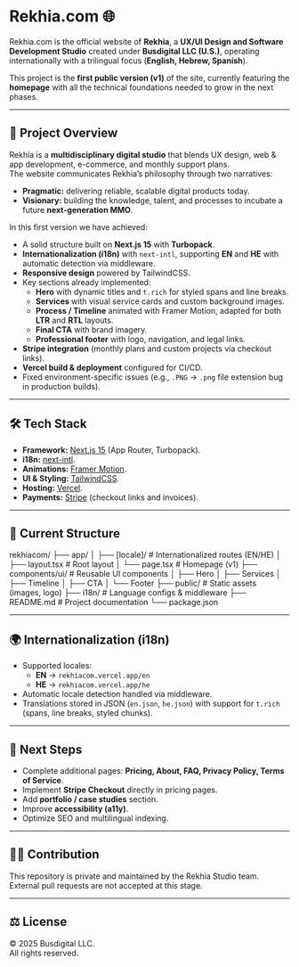 # Rekhia.com 🌐

Rekhia.com is the official website of **Rekhia**, a **UX/UI Design and Software Development Studio** created under **Busdigital LLC (U.S.)**, operating internationally with a trilingual focus (**English, Hebrew, Spanish**).  

This project is the **first public version (v1)** of the site, currently featuring the **homepage** with all the technical foundations needed to grow in the next phases.  

---

## 🚀 Project Overview

Rekhia is a **multidisciplinary digital studio** that blends UX design, web & app development, e-commerce, and monthly support plans.  
The website communicates Rekhia’s philosophy through two narratives:  
- **Pragmatic:** delivering reliable, scalable digital products today.  
- **Visionary:** building the knowledge, talent, and processes to incubate a future **next-generation MMO**.  

In this first version we have achieved:  
- A solid structure built on **Next.js 15** with **Turbopack**.  
- **Internationalization (i18n)** with `next-intl`, supporting **EN** and **HE** with automatic detection via middleware.  
- **Responsive design** powered by TailwindCSS.  
- Key sections already implemented:
  - **Hero** with dynamic titles and `t.rich` for styled spans and line breaks.  
  - **Services** with visual service cards and custom background images.  
  - **Process / Timeline** animated with Framer Motion, adapted for both **LTR** and **RTL** layouts.  
  - **Final CTA** with brand imagery.  
  - **Professional footer** with logo, navigation, and legal links.  
- **Stripe integration** (monthly plans and custom projects via checkout links).  
- **Vercel build & deployment** configured for CI/CD.  
- Fixed environment-specific issues (e.g., `.PNG` → `.png` file extension bug in production builds).  

---

## 🛠️ Tech Stack

- **Framework:** [Next.js 15](https://nextjs.org/) (App Router, Turbopack).  
- **i18n:** [next-intl](https://next-intl-docs.vercel.app/).  
- **Animations:** [Framer Motion](https://www.framer.com/motion/).  
- **UI & Styling:** [TailwindCSS](https://tailwindcss.com/).  
- **Hosting:** [Vercel](https://vercel.com/).  
- **Payments:** [Stripe](https://stripe.com/) (checkout links and invoices).  

---

## 📂 Current Structure

rekhiacom/
├── app/
│ ├── [locale]/ # Internationalized routes (EN/HE)
│ ├── layout.tsx # Root layout
│ └── page.tsx # Homepage (v1)
├── components/ui/ # Reusable UI components
│ ├── Hero
│ ├── Services
│ ├── Timeline
│ ├── CTA
│ └── Footer
├── public/ # Static assets (images, logo)
├── i18n/ # Language configs & middleware
├── README.md # Project documentation
└── package.json

---

## 🌍 Internationalization (i18n)

- Supported locales:  
  - **EN** → `rekhiacom.vercel.app/en`  
  - **HE** → `rekhiacom.vercel.app/he`  
- Automatic locale detection handled via middleware.  
- Translations stored in JSON (`en.json`, `he.json`) with support for `t.rich` (spans, line breaks, styled chunks).  

---

## 📌 Next Steps

- Complete additional pages: **Pricing, About, FAQ, Privacy Policy, Terms of Service**.  
- Implement **Stripe Checkout** directly in pricing pages.  
- Add **portfolio / case studies** section.  
- Improve **accessibility (a11y)**.  
- Optimize SEO and multilingual indexing.  

---

## 👨‍💻 Contribution

This repository is private and maintained by the Rekhia Studio team.  
External pull requests are not accepted at this stage.  

---

## ⚖️ License

© 2025 Busdigital LLC.  
All rights reserved.  

